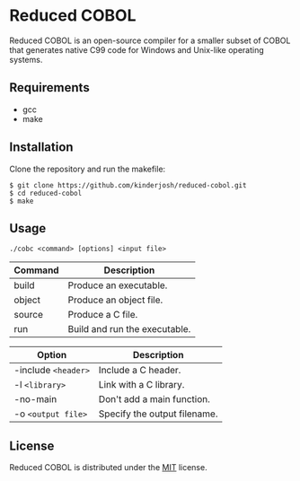 # Reduced COBOL

Reduced COBOL is an open-source compiler for a smaller subset of COBOL that generates native C99 code for Windows and Unix-like operating systems.

## Requirements

- gcc
- make

## Installation

Clone the repository and run the makefile:

```console
$ git clone https://github.com/kinderjosh/reduced-cobol.git
$ cd reduced-cobol
$ make
```

## Usage

```
./cobc <command> [options] <input file>
```

| Command | Description |
| --- | --- |
| build | Produce an executable. |
| object | Produce an object file. |
| source | Produce a C file. |
| run | Build and run the executable. |

| Option | Description |
| --- | --- |
| -include ```<header>``` | Include a C header. |
| -l ```<library>``` | Link with a C library. |
| -no-main | Don't add a main function. |
| -o ```<output file>``` | Specify the output filename. |

## License

Reduced COBOL is distributed under the [MIT](./LICENSE) license.
